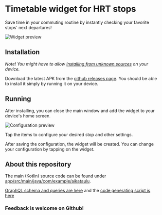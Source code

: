 # Timetable widget for HRT stops

Save time in your commuting routine by instantly checking your favorite stops' next departures!

![Widget preview](https://user-images.githubusercontent.com/16963315/93012734-4be91280-f5ab-11ea-8df1-0bce28e18363.PNG)

## Installation

*Note! You might have to allow [installing from unknown sources](https://duckduckgo.com/?q=install+from+unknown+sources) on your device.*

Download the latest APK from the [github releases page](https://github.com/torvnen/timetable-widget-for-hrt/releases). You should be able to install it simply by running it on your device.

## Running

After installing, you can close the main window and add the widget to your device's home screen.

![Configuration preview](https://user-images.githubusercontent.com/16963315/93012543-07a94280-f5aa-11ea-88bd-a1c706a74df0.PNG)

Tap the items to configure your desired stop and other settings. 

After saving the configuration, the widget will be created. You can change your configuration by tapping on the widget.

## About this repository

The main (Kotlin) source code can be found under [app/src/main/java/com/example/aikataulu](app/src/main/java/com/example/aikataulu).

[GraphQL schema and queries are here](src/main/graphql/com/example/aikataulu) and the [code generating script is here](app/generate-graphql-schema.bat)

### Feedback is welcome on Github!
